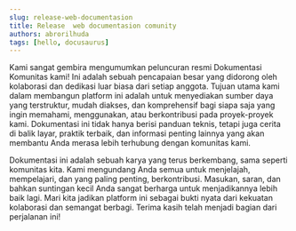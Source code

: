 ```yaml
---
slug: release-web-documentasion
title: Release  web documentasion comunity
authors: abrorilhuda
tags: [hello, docusaurus]
---
```


Kami sangat gembira mengumumkan peluncuran resmi Dokumentasi Komunitas kami! Ini adalah sebuah pencapaian besar yang didorong oleh kolaborasi dan dedikasi luar biasa dari setiap anggota. Tujuan utama kami dalam membangun platform ini adalah untuk menyediakan sumber daya yang terstruktur, mudah diakses, dan komprehensif bagi siapa saja yang ingin memahami, menggunakan, atau berkontribusi pada proyek-proyek kami. Dokumentasi ini tidak hanya berisi panduan teknis, tetapi juga cerita di balik layar, praktik terbaik, dan informasi penting lainnya yang akan membantu Anda merasa lebih terhubung dengan komunitas kami.

<!-- truncate -->

Dokumentasi ini adalah sebuah karya yang terus berkembang, sama seperti komunitas kita. Kami mengundang Anda semua untuk menjelajah, mempelajari, dan yang paling penting, berkontribusi. Masukan, saran, dan bahkan suntingan kecil Anda sangat berharga untuk menjadikannya lebih baik lagi. Mari kita jadikan platform ini sebagai bukti nyata dari kekuatan kolaborasi dan semangat berbagi. Terima kasih telah menjadi bagian dari perjalanan ini!
